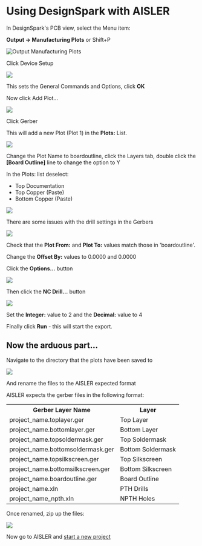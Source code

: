 # Using DesignSpark with AISLER

In DesignSpark's PCB view, select the Menu item:

**Output -> Manufacturing Plots** or Shift+P

![Output Manufacturing Plots](DesignSpark/assets/ScreenOne.PNG)

Click Device Setup

![](DesignSpark/assets/ScreenTwo.PNG)

This sets the General Commands and Options, click **OK**

Now click Add Plot...

![](DesignSpark/assets/ScreenThree.PNG)

Click Gerber

This will add a new Plot (Plot 1) in the **Plots:** List.

![](DesignSpark/assets/ScreenFour.PNG)

Change the Plot Name to boardoutline, click the Layers tab, double click the **[Board Outline]** line to change the option to Y

In the Plots: list deselect:

- Top Documentation
- Top Copper (Paste)
- Bottom Copper (Paste)

![](DesignSpark/assets/ScreenFive.PNG)

There are some issues with the drill settings in the Gerbers

![](DesignSpark/assets/DrillSettings.PNG)

Check that the **Plot From:** and **Plot To:** values match those in 'boardoutline'.

Change the **Offset By:** values to 0.0000 and 0.0000

Click the **Options...** button

![](DesignSpark/assets/Options.PNG)

Then click the **NC Drill...** button

![](DesignSpark/assets/DrillSettings.PNG)

Set the **Integer:** value to 2 and the **Decimal:** value to 4

Finally click **Run** - this will start the export.

## Now the arduous part...
Navigate to the directory that the plots have been saved to

![](DesignSpark/assets/ScreenSix.PNG)

And rename the files to the AISLER expected format 

AISLER expects the gerber files in the following format:

<table>
<tr><th>Gerber Layer Name</th><th>Layer</th></tr>
<tr> <td>project_name.toplayer.ger</td><td>Top Layer</td> </tr>
<tr> <td>project_name.bottomlayer.ger</td><td>Bottom Layer</td> </tr>
<tr> <td>project_name.topsoldermask.ger</td><td>Top Soldermask</td> </tr>
<tr> <td>project_name.bottomsoldermask.ger</td><td>Bottom Soldermask</td> </tr>
<tr> <td>project_name.topsilkscreen.ger</td><td>Top Silkscreen</td> </tr>
<tr> <td>project_name.bottomsilkscreen.ger</td><td>Bottom Silkscreen</td> </tr>
<tr> <td>project_name.boardoutline.ger</td><td>Board Outline</td> </tr>
<tr> <td>project_name.xln</td><td>PTH Drills</td> </tr>
<tr> <td>project_name_npth.xln</td><td>NPTH Holes</td> </tr>
</table>

Once renamed, zip up the files:

![](DesignSpark/assets/ScreenSeven.PNG)

Now go to AISLER and [start a new project](https://go.aisler.net/p/new)
